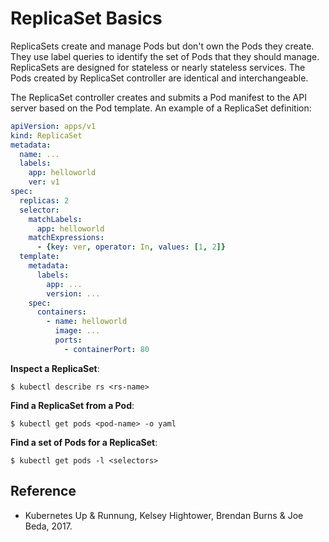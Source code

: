 # ReplicaSet Basics

ReplicaSets create and manage Pods but don't own the Pods they create. They use label queries to identify the set of Pods that they should manage. ReplicaSets are designed for stateless or nearly stateless services. The Pods created by ReplicaSet controller are identical and interchangeable.

The ReplicaSet controller creates and submits a Pod manifest to the API server based on the Pod template. An example of a ReplicaSet definition:

```yaml
apiVersion: apps/v1
kind: ReplicaSet
metadata:
  name: ...
  labels:
    app: helloworld
    ver: v1
spec:
  replicas: 2
  selector:
    matchLabels:
      app: helloworld
    matchExpressions:
      - {key: ver, operator: In, values: [1, 2]}
  template:
    metadata:
      labels:
        app: ...
        version: ...
    spec:
      containers:
        - name: helloworld
          image: ...
          ports:
            - containerPort: 80
```

**Inspect a ReplicaSet**:

```console
$ kubectl describe rs <rs-name>
```

**Find a ReplicaSet from a Pod**:

```console
$ kubectl get pods <pod-name> -o yaml
```

**Find a set of Pods for a ReplicaSet**:

```console
$ kubectl get pods -l <selectors>
```

## Reference

* Kubernetes Up & Runnung, Kelsey Hightower, Brendan Burns & Joe Beda, 2017.
